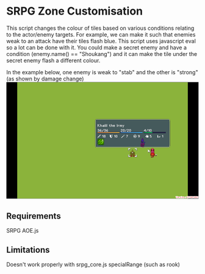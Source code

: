 # SRPG Zone Customisation
This script changes the colour of tiles based on various conditions relating to the actor/enemy targets. 
For example, we can make it such that enemies weak to an attack have their tiles flash blue.
This script uses javascript eval so a lot can be done with it. You could make a secret enemy
and have a condition (enemy.name() == "Shoukang") and it can make the tile under the secret
enemy flash a different colour. 

In the example below, one enemy is weak to "stab" and the other is "strong" (as shown by damage change)
![](https://github.com/boomyville/RMMV/blob/master/SRPG%20Zone%20Customisation/Example.gif?raw=true)

## Requirements
SRPG AOE.js

## Limitations
Doesn't work properly with srpg_core.js specialRange (such as rook)
